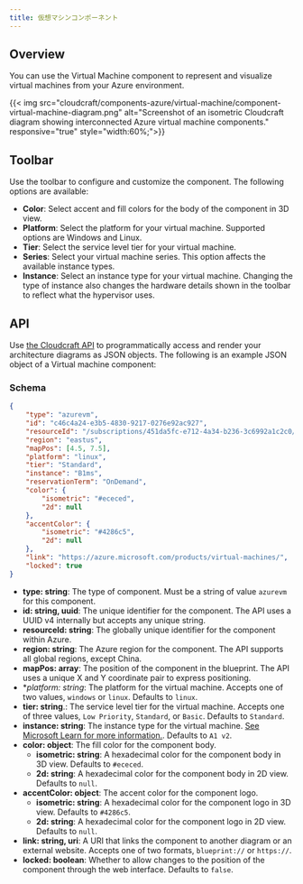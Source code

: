 ```yaml
---
title: 仮想マシンコンポーネント
---
```


## Overview

You can use the Virtual Machine component to represent and visualize virtual machines from your Azure environment.

{{< img src="cloudcraft/components-azure/virtual-machine/component-virtual-machine-diagram.png" alt="Screenshot of an isometric Cloudcraft diagram showing interconnected Azure virtual machine components." responsive="true" style="width:60%;">}}

## Toolbar

Use the toolbar to configure and customize the component. The following options are available:

- **Color**: Select accent and fill colors for the body of the component in 3D view.
- **Platform**: Select the platform for your virtual machine. Supported options are Windows and Linux.
- **Tier**: Select the service level tier for your virtual machine.
- **Series**: Select your virtual machine series. This option affects the available instance types.
- **Instance**: Select an instance type for your virtual machine. Changing the type of instance also changes the hardware details shown in the toolbar to reflect what the hypervisor uses.

## API

Use [the Cloudcraft API][1] to programmatically access and render your architecture diagrams as JSON objects. The following is an example JSON object of a Virtual machine component:

### Schema

```json
{
    "type": "azurevm",
    "id": "c46c4a24-e3b5-4830-9217-0276e92ac927",
    "resourceId": "/subscriptions/451da5fc-e712-4a34-b236-3c6992a1c2c0/resourceGroups/VMGROUP1/providers/Microsoft.Compute/virtualMachines/hello",
    "region": "eastus",
    "mapPos": [4.5, 7.5],
    "platform": "linux",
    "tier": "Standard",
    "instance": "B1ms",
    "reservationTerm": "OnDemand",
    "color": {
        "isometric": "#ececed",
        "2d": null
    },
    "accentColor": {
        "isometric": "#4286c5",
        "2d": null
    },
    "link": "https://azure.microsoft.com/products/virtual-machines/",
    "locked": true
}

```

- **type: string**: The type of component. Must be a string of value `azurevm` for this component.
- **id: string, uuid**: The unique identifier for the component. The API uses a UUID v4 internally but accepts any unique string.
- **resourceId: string**: The globally unique identifier for the component within Azure.
- **region: string**: The Azure region for the component. The API supports all global regions, except China.
- **mapPos: array**: The position of the component in the blueprint. The API uses a unique X and Y coordinate pair to express positioning.
- **platform: string*: The platform for the virtual machine. Accepts one of two values, `windows` or `linux`. Defaults to `linux`.
- **tier: string**.: The service level tier for the virtual machine. Accepts one of three values, `Low Priority`, `Standard`, or `Basic`. Defaults to `Standard`.
- **instance: string**: The instance type for the virtual machine. [See Microsoft Learn for more information.][2]. Defaults to `A1 v2`.
- **color: object**: The fill color for the component body.
  - **isometric: string**: A hexadecimal color for the component body in 3D view. Defaults to `#ececed`.
  - **2d: string**: A hexadecimal color for the component body in 2D view. Defaults to `null`.
- **accentColor: object**: The accent color for the component logo.
  - **isometric: string**: A hexadecimal color for the component logo in 3D view. Defaults to `#4286c5`.
  - **2d: string**: A hexadecimal color for the component logo in 2D view. Defaults to `null`.
- **link: string, uri**: A URI that links the component to another diagram or an external website. Accepts one of two formats, `blueprint://` or `https://`.
- **locked: boolean**: Whether to allow changes to the position of the component through the web interface. Defaults to `false`.

[1]: https://developers.cloudcraft.co/
[2]: https://learn.microsoft.com/en-us/azure/virtual-machines/sizes